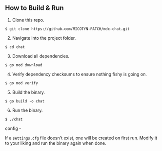 
## How to Build & Run

1. Clone this repo.

```
$ git clone https://github.com/MICOTYN-PATCH/mdc-chat.git
```

2. Navigate into the project folder.

```
$ cd chat
```

3. Download all dependencies.

```
$ go mod download
```

4. Verify dependency checksums to ensure nothing fishy is going on.

```
$ go mod verify
```

5. Build the binary.

```
$ go build -o chat
```

6. Run the binary.

```
$ ./chat
```

config -

If a `settings.cfg` file doesn't exist, one will be created on first run. Modify it to your liking and run the binary again when done.
